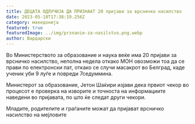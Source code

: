 ```yaml
---
title: ДЕЦАТА ОДЛУЧИЈА ДА ПРИЗНААТ 20 пријави за врсничко насилство
date: 2023-05-10T17:38:19.256Z
category: македонија
featured: true
featuredImage: ../img/prznanie-za-nasilstvo.png.webp
author: Вардарски
---
```

<!--StartFragment-->

Во Министерството за образование и наука веќе има 20 пријави за врсничко насилство, неполна недела откако МОН овозможи тоа да се прави по електронски пат, откако се случи масакрот во Белград, каде ученик уби 9 луѓе и повреди 7седуммина.



<!--StartFragment-->

Министерот за образование, Јетон Шаќири изјави дека првиот чекор во процесот е проверка на изворите и точноста на информациите наведени во пријавата, по што ќе следат други чекори.

Младите, родителите и граѓаните можат да пријават врсничко насилство на мејловите 

<!--EndFragment-->

<!--EndFragment-->
